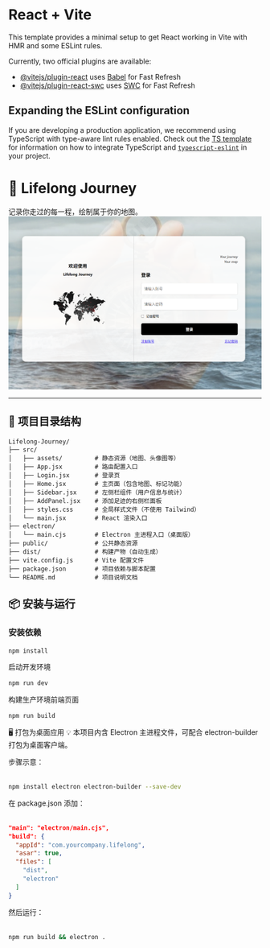 # React + Vite

This template provides a minimal setup to get React working in Vite with HMR and some ESLint rules.

Currently, two official plugins are available:

- [@vitejs/plugin-react](https://github.com/vitejs/vite-plugin-react/blob/main/packages/plugin-react) uses [Babel](https://babeljs.io/) for Fast Refresh
- [@vitejs/plugin-react-swc](https://github.com/vitejs/vite-plugin-react/blob/main/packages/plugin-react-swc) uses [SWC](https://swc.rs/) for Fast Refresh

## Expanding the ESLint configuration

If you are developing a production application, we recommend using TypeScript with type-aware lint rules enabled. Check out the [TS template](https://github.com/vitejs/vite/tree/main/packages/create-vite/template-react-ts) for information on how to integrate TypeScript and [`typescript-eslint`](https://typescript-eslint.io) in your project.
# 🧭 Lifelong Journey

记录你走过的每一程，绘制属于你的地图。
![alt text](image-1.png)

---

## 📁 项目目录结构

```text
Lifelong-Journey/
├── src/
│   ├── assets/         # 静态资源（地图、头像图等）
│   ├── App.jsx         # 路由配置入口
│   ├── Login.jsx       # 登录页
│   ├── Home.jsx        # 主页面（包含地图、标记功能）
│   ├── Sidebar.jsx     # 左侧栏组件（用户信息与统计）
│   ├── AddPanel.jsx    # 添加足迹的右侧栏面板
│   ├── styles.css      # 全局样式文件（不使用 Tailwind）
│   └── main.jsx        # React 渲染入口
├── electron/
│   └── main.cjs        # Electron 主进程入口（桌面版）
├── public/             # 公共静态资源
├── dist/               # 构建产物（自动生成）
├── vite.config.js      # Vite 配置文件
├── package.json        # 项目依赖与脚本配置
└── README.md           # 项目说明文档
```
## 📦 安装与运行

### 安装依赖

```bash
npm install
```
启动开发环境
```bash
npm run dev
```
构建生产环境前端页面
```bash
npm run build
```
🖥 打包为桌面应用
💡 本项目内含 Electron 主进程文件，可配合 electron-builder 打包为桌面客户端。

步骤示意：
```bash

npm install electron electron-builder --save-dev
```
在 package.json 添加：

```json

"main": "electron/main.cjs",
"build": {
  "appId": "com.yourcompany.lifelong",
  "asar": true,
  "files": [
    "dist",
    "electron"
  ]
}
```
然后运行：

```bash

npm run build && electron .
```